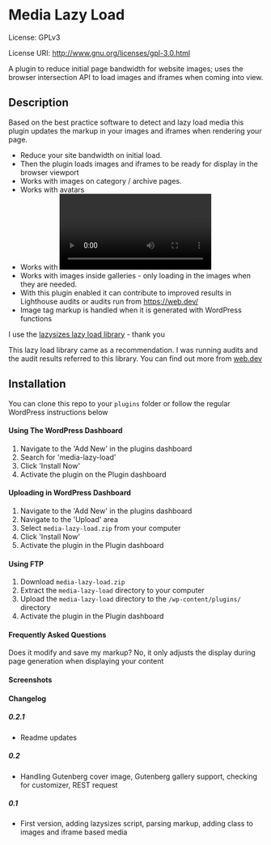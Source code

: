# Media Lazy Load

License: GPLv3

License URI: http://www.gnu.org/licenses/gpl-3.0.html

A plugin to reduce initial page bandwidth for website images; uses the browser intersection API to load images and iframes when coming into view.

## Description

Based on the best practice software to detect and lazy load media this plugin updates the markup in your images and iframes when rendering your page.

* Reduce your site bandwidth on initial load.
* Then the plugin loads images and iframes to be ready for display in the browser viewport
* Works with images on category / archive pages.
* Works with avatars
* Works with <video> tag
* Works with images inside galleries - only loading in the images when they are needed.
* With this plugin enabled it can contribute to improved results in Lighthouse audits or audits run from https://web.dev/
* Image tag markup is handled when it is generated with WordPress functions

I use the [lazysizes lazy load library](https://github.com/aFarkas/lazysizes) - thank you

This lazy load library came as a recommendation. I was running audits and the audit results referred to this library. You can find out more from [web.dev](https://web.dev/fast/use-lazysizes-to-lazyload-images)

## Installation
You can clone this repo to your ```plugins``` folder or follow the regular WordPress instructions below

#### Using The WordPress Dashboard

1. Navigate to the 'Add New' in the plugins dashboard
2. Search for 'media-lazy-load'
3. Click 'Install Now'
4. Activate the plugin on the Plugin dashboard

#### Uploading in WordPress Dashboard

1. Navigate to the 'Add New' in the plugins dashboard
2. Navigate to the 'Upload' area
3. Select `media-lazy-load.zip` from your computer
4. Click 'Install Now'
5. Activate the plugin in the Plugin dashboard

#### Using FTP

1. Download `media-lazy-load.zip`
2. Extract the `media-lazy-load` directory to your computer
3. Upload the `media-lazy-load` directory to the `/wp-content/plugins/` directory
4. Activate the plugin in the Plugin dashboard


#### Frequently Asked Questions
Does it modify and save my markup?
No, it only adjusts the display during page generation when displaying your content

#### Screenshots

#### Changelog

##### 0.2.1
* Readme updates
##### 0.2
* Handling Gutenberg cover image, Gutenberg gallery support, checking for customizer, REST request
##### 0.1
* First version, adding lazysizes script, parsing markup, adding class to images and iframe based media

